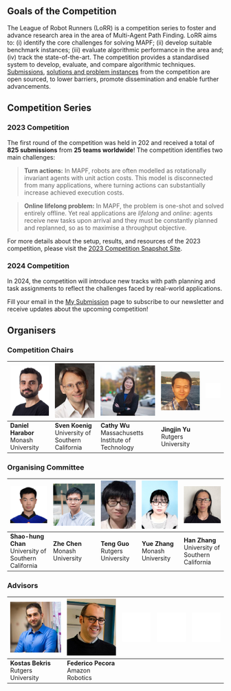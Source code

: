 ## Goals of the Competition

The League of Robot Runners (LoRR) is a competition series to foster and advance research area in the area of Multi-Agent Path Finding. 
LoRR aims to: (i) identify the core challenges for solving MAPF; (ii) develop suitable benchmark instances; (iii) evaluate algorithmic performance in the area and; (iv) track the state-of-the-art. 
The competition provides a standardised system to develop, evaluate, and compare algorithmic techniques. 
[Submissions](https://github.com/MAPF-Competition/Code-Archive), [solutions and problem instances](https://github.com/MAPF-Competition/Benchmark-Archive) from the competition are open sourced, to lower barriers, promote dissemination and enable further advancements.

## Competition Series
### 2023 Competition
The first round of the competition was held in 202 and received a total of **825 submissions** from **25 teams worldwide**! The competition identifies two main challenges:

> **Turn actions:** 
        In MAPF, robots are often modelled as rotationally invariant agents with unit action costs. This model is disconnected from many applications, where turning 
        actions can substantially increase achieved execution costs.

> **Online lifelong problem:**
        In MAPF, the problem is one-shot and 
        solved entirely offline. 
        Yet real applications are *lifelong* and *online*:  agents receive new tasks upon arrival and they must
        be constantly planned and replanned, 
        so as to maximise a throughput objective.

For more details about the setup, results, and resources of the 2023 competition, please visit the [2023 Competition Snapshot Site](https://2023.leagueofrobotrunners.org/).

### 2024 Competition
In 2024, the competition will introduce new tracks with path planning and task assignments to reflect the challenges faced by real-world applications.

Fill your email in the [My Submission](./setting) page to subscribe to our newsletter and receive updates about the upcoming competition!

<!-- what we do in 2024 -->

## Organisers

### Competition Chairs

| ![Daniel Harabor](./external_page_resource/organisers/dharabor_small.png) | ![Sven Koenig](./external_page_resource/organisers/sven-old.jpg) | ![Cathy Wu](./external_page_resource/organisers/Cathy_Wu.jpeg) | ![Jingjin Yu](./external_page_resource/organisers/JJ-head-500.jpg) | ![empty](./external_page_resource/organisers/empty.png) |
| ------------------------------------------------------------------------ | ---------------------------------------------------------------- | ------------------------------------------------------------- | ------------------------------------------------------------------- | - |
| **Daniel Harabor**<br>Monash University                                 | **Sven Koenig**<br>University of Southern California             | **Cathy Wu**<br>Massachusetts Institute of Technology          | **Jingjin Yu**<br>Rutgers University                                | |

### Organising Committee

| ![Shao-hung Chan](./external_page_resource/organisers/shao_hung_head.png) | ![Zhe Chen](./external_page_resource/organisers/zhe_chen.jpg) | ![Teng Guo](./external_page_resource/organisers/teng.jpg) | ![Yue Zhang](./external_page_resource/organisers/yue_zhang.png) | ![Han Zhang](./external_page_resource/organisers/han.jpg) |
| ------------------------------------------------------------------------ | ------------------------------------------------------------- | ---------------------------------------------------------- | ---------------------------------------------------------------- | ----------------------------------------------------------- |
| **Shao-hung Chan**<br>University of Southern California                 | **Zhe Chen**<br>Monash University                             | **Teng Guo**<br>Rutgers University                         | **Yue Zhang**<br>Monash University                            | **Han Zhang**<br>University of Southern California           |

### Advisors

| ![Kostas Bekris](./external_page_resource/organisers/bekris_2018_01_small.jpg) | ![Federico Pecora](./external_page_resource/organisers/fede-pic.jpeg) | ![empty](./external_page_resource/organisers/empty.png)  | ![empty](./external_page_resource/organisers/empty.png) | ![empty](./external_page_resource/organisers/empty.png) |
| ------------------------------------------------------------------------------ | --------------------------------------------------------------------- | - | - | - |
| **Kostas Bekris**<br>Rutgers University                                       | **Federico Pecora**<br>Amazon Robotics                                |  |  | |